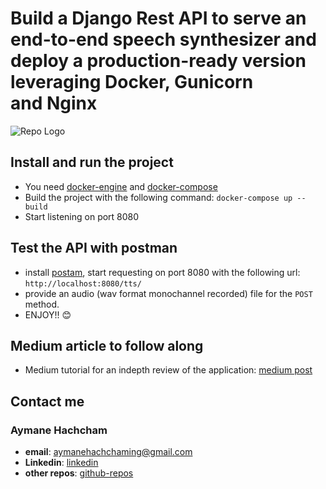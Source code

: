 # Build a Django Rest API to serve an end-to-end speech synthesizer and deploy a production-ready  version leveraging Docker, Gunicorn and Nginx

![Repo Logo](images/shema.png)

## Install and run the project

- You need [docker-engine](https://docs.docker.com/engine/install/) and [docker-compose](https://docs.docker.com/compose/install/)
- Build the project with the following command: `docker-compose up --build`
- Start listening on port 8080

## Test the API with postman

- install [postam](https://www.postman.com/), start requesting on port 8080 with the following url: `http://localhost:8080/tts/`
- provide an audio (wav format monochannel recorded)  file for the `POST` method.
- ENJOY!! :blush:

## Medium article to follow along

- Medium tutorial for an indepth review of the application: [medium post](https://medium.com/p/8d0870b76cba/edit)

## Contact me

### Aymane Hachcham

- **email**: aymanehachchaming@gmail.com
- **Linkedin**: [linkedin](https://www.linkedin.com/in/aymane-hachcham/)
- **other repos**: [github-repos](https://github.com/aymanehachcham?tab=repositories)
